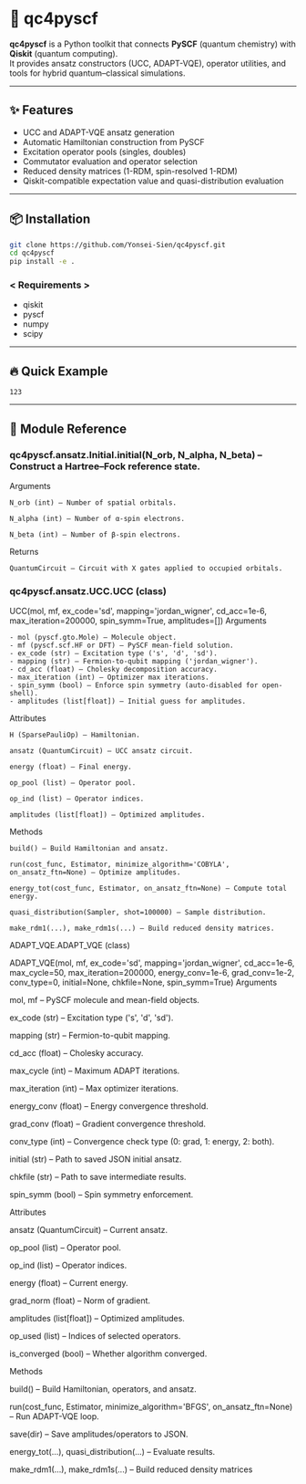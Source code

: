 # 🚀 qc4pyscf

**qc4pyscf** is a Python toolkit that connects **PySCF** (quantum chemistry) with **Qiskit** (quantum computing).  
It provides ansatz constructors (UCC, ADAPT-VQE), operator utilities, and tools for hybrid quantum–classical simulations.

---

## ✨ Features
- UCC and ADAPT-VQE ansatz generation  
- Automatic Hamiltonian construction from PySCF  
- Excitation operator pools (singles, doubles)  
- Commutator evaluation and operator selection  
- Reduced density matrices (1-RDM, spin-resolved 1-RDM)  
- Qiskit-compatible expectation value and quasi-distribution evaluation  

---

## 📦 Installation

```bash
git clone https://github.com/Yonsei-Sien/qc4pyscf.git
cd qc4pyscf
pip install -e .
```

### < Requirements >
- qiskit
- pyscf
- numpy
- scipy

---

## 🔥 Quick Example
```
123
```
---

## 🧩 Module Reference  

### qc4pyscf.ansatz.Initial.initial(N_orb, N_alpha, N_beta) – Construct a Hartree–Fock reference state.

Arguments

    N_orb (int) – Number of spatial orbitals.
    
    N_alpha (int) – Number of α-spin electrons.
    
    N_beta (int) – Number of β-spin electrons.

Returns

    QuantumCircuit – Circuit with X gates applied to occupied orbitals.

### qc4pyscf.ansatz.UCC.UCC (class)

UCC(mol, mf, ex_code='sd', mapping='jordan_wigner',
    cd_acc=1e-6, max_iteration=200000,
    spin_symm=True, amplitudes=[])
Arguments

    - mol (pyscf.gto.Mole) – Molecule object.
    - mf (pyscf.scf.HF or DFT) – PySCF mean-field solution.
    - ex_code (str) – Excitation type ('s', 'd', 'sd').
    - mapping (str) – Fermion-to-qubit mapping ('jordan_wigner').
    - cd_acc (float) – Cholesky decomposition accuracy.
    - max_iteration (int) – Optimizer max iterations.
    - spin_symm (bool) – Enforce spin symmetry (auto-disabled for open-shell).
    - amplitudes (list[float]) – Initial guess for amplitudes.

Attributes

    H (SparsePauliOp) – Hamiltonian.
    
    ansatz (QuantumCircuit) – UCC ansatz circuit.
    
    energy (float) – Final energy.
    
    op_pool (list) – Operator pool.
    
    op_ind (list) – Operator indices.
    
    amplitudes (list[float]) – Optimized amplitudes.

Methods

    build() – Build Hamiltonian and ansatz.
    
    run(cost_func, Estimator, minimize_algorithm='COBYLA', on_ansatz_ftn=None) – Optimize amplitudes.
    
    energy_tot(cost_func, Estimator, on_ansatz_ftn=None) – Compute total energy.
    
    quasi_distribution(Sampler, shot=100000) – Sample distribution.
    
    make_rdm1(...), make_rdm1s(...) – Build reduced density matrices.

ADAPT_VQE.ADAPT_VQE (class)

ADAPT_VQE(mol, mf, ex_code='sd', mapping='jordan_wigner',
          cd_acc=1e-6, max_cycle=50, max_iteration=200000,
          energy_conv=1e-6, grad_conv=1e-2, conv_type=0,
          initial=None, chkfile=None, spin_symm=True)
Arguments

mol, mf – PySCF molecule and mean-field objects.

ex_code (str) – Excitation type ('s', 'd', 'sd').

mapping (str) – Fermion-to-qubit mapping.

cd_acc (float) – Cholesky accuracy.

max_cycle (int) – Maximum ADAPT iterations.

max_iteration (int) – Max optimizer iterations.

energy_conv (float) – Energy convergence threshold.

grad_conv (float) – Gradient convergence threshold.

conv_type (int) – Convergence check type (0: grad, 1: energy, 2: both).

initial (str) – Path to saved JSON initial ansatz.

chkfile (str) – Path to save intermediate results.

spin_symm (bool) – Spin symmetry enforcement.

Attributes

ansatz (QuantumCircuit) – Current ansatz.

op_pool (list) – Operator pool.

op_ind (list) – Operator indices.

energy (float) – Current energy.

grad_norm (float) – Norm of gradient.

amplitudes (list[float]) – Optimized amplitudes.

op_used (list) – Indices of selected operators.

is_converged (bool) – Whether algorithm converged.

Methods

build() – Build Hamiltonian, operators, and ansatz.

run(cost_func, Estimator, minimize_algorithm='BFGS', on_ansatz_ftn=None) – Run ADAPT-VQE loop.

save(dir) – Save amplitudes/operators to JSON.

energy_tot(...), quasi_distribution(...) – Evaluate results.

make_rdm1(...), make_rdm1s(...) – Build reduced density matrices
